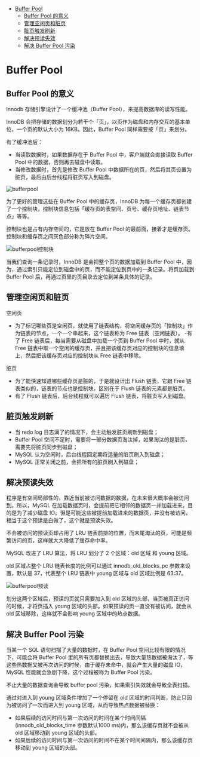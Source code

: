 - [Buffer Pool](#buffer-pool)
  - [Buffer Pool 的意义](#buffer-pool-的意义)
  - [管理空闲页和脏页](#管理空闲页和脏页)
  - [脏页触发刷新](#脏页触发刷新)
  - [解决预读失效](#解决预读失效)
  - [解决 Buffer Pool 污染](#解决-buffer-pool-污染)

# Buffer Pool

## Buffer Pool 的意义

Innodb 存储引擎设计了一个缓冲池（Buffer Pool），来提高数据库的读写性能。

InnoDB 会把存储的数据划分为若干个「页」，以页作为磁盘和内存交互的基本单位，一个页的默认大小为 16KB。因此，Buffer Pool  同样需要按「页」来划分。

有了缓冲池后：

- 当读取数据时，如果数据存在于 Buffer Pool 中，客户端就会直接读取  Buffer Pool 中的数据，否则再去磁盘中读取。
- 当修改数据时，首先是修改 Buffer Pool 中数据所在的页，然后将其页设置为脏页，最后由后台线程将脏页写入到磁盘。

![bufferpool](https://cdn.jsdelivr.net/gh/starmilkxin/picturebed/img/bufferpool.png)

为了更好的管理这些在 Buffer Pool 中的缓存页，InnoDB 为每一个缓存页都创建了一个控制块，控制块信息包括「缓存页的表空间、页号、缓存页地址、链表节点」等等。

控制块也是占有内存空间的，它是放在 Buffer Pool 的最前面，接着才是缓存页。控制块和缓存页之间灰色部分称为碎片空间。

![bufferpool控制块](https://cdn.jsdelivr.net/gh/starmilkxin/picturebed/img/bufferpool控制块.png)

当我们查询一条记录时，InnoDB 是会把整个页的数据加载到 Buffer Pool 中，因为，通过索引只能定位到磁盘中的页，而不能定位到页中的一条记录。将页加载到 Buffer Pool 后，再通过页里的页目录去定位到某条具体的记录。

## 管理空闲页和脏页

空闲页

- 为了标记哪些页是空闲页，就使用了链表结构，将空闲缓存页的「控制块」作为链表的节点，一个一个串起来，这个链表称为 Free 链表（空闲链表）。
-有了 Free 链表后，每当需要从磁盘中加载一个页到 Buffer Pool 中时，就从 Free 链表中取一个空闲的缓存页，并且把该缓存页对应的控制块的信息填上，然后把该缓存页对应的控制块从 Free 链表中移除。

脏页

- 为了能快速知道哪些缓存页是脏的，于是就设计出 Flush 链表，它跟 Free 链表类似的，链表的节点也是控制块，区别在于 Flush 链表的元素都是脏页。
- 有了 Flush 链表后，后台线程就可以遍历 Flush 链表，将脏页写入到磁盘。

## 脏页触发刷新

- 当 redo log 日志满了的情况下，会主动触发脏页刷新到磁盘；
- Buffer Pool 空间不足时，需要将一部分数据页淘汰掉，如果淘汰的是脏页，需要先将脏页同步到磁盘；
- MySQL 认为空闲时，后台线程回定期将适量的脏页刷入到磁盘；
- MySQL 正常关闭之前，会把所有的脏页刷入到磁盘；

## 解决预读失效

程序是有空间局部性的，靠近当前被访问数据的数据，在未来很大概率会被访问到。所以，MySQL 在加载数据页时，会提前把它相邻的数据页一并加载进来，目的是为了减少磁盘 IO。但是可能这些被提前加载进来的数据页，并没有被访问，相当于这个预读是白做了，这个就是预读失效。

不会被访问的预读页却占用了 LRU 链表前排的位置，而末尾淘汰的页，可能是频繁访问的页，这样就大大降低了缓存命中率。

MySQL 改进了 LRU 算法，将 LRU 划分了 2 个区域：old 区域 和 young 区域。

old 区域占整个 LRU 链表长度的比例可以通过 innodb_old_blocks_pc 参数来设置，默认是 37，代表整个 LRU 链表中 young 区域与 old 区域比例是 63:37。

![bufferpool预读](https://cdn.jsdelivr.net/gh/starmilkxin/picturebed/img/bufferpool预读.png)

划分这两个区域后，预读的页就只需要加入到 old 区域的头部，当页被真正访问的时候，才将页插入 young 区域的头部。如果预读的页一直没有被访问，就会从 old 区域移除，这样就不会影响 young 区域中的热点数据。

## 解决 Buffer Pool 污染

当某一个 SQL 语句扫描了大量的数据时，在  Buffer Pool 空间比较有限的情况下，可能会将 Buffer Pool 里的所有页都替换出去，导致大量热数据被淘汰了，等这些热数据又被再次访问的时候，由于缓存未命中，就会产生大量的磁盘 IO，MySQL 性能就会急剧下降，这个过程被称为 Buffer Pool  污染。

不止大量的数据查询会导致 buffer pool 污染，如果索引失效就会导致全表扫描。

通过对进入到 young 区域条件增加了一个停留在 old 区域的时间判断，防止只因为被访问了一次而进入到 young 区域，从而导致热点数据被替换：

- 如果后续的访问时间与第一次访问的时间在某个时间间隔(innodb_old_blocks_time 参数默认1000 ms)内，那么该缓存页就不会被从 old 区域移动到 young 区域的头部。
- 如果后续的访问时间与第一次访问的时间不在某个时间间隔内，那么该缓存页移动到 young 区域的头部。
